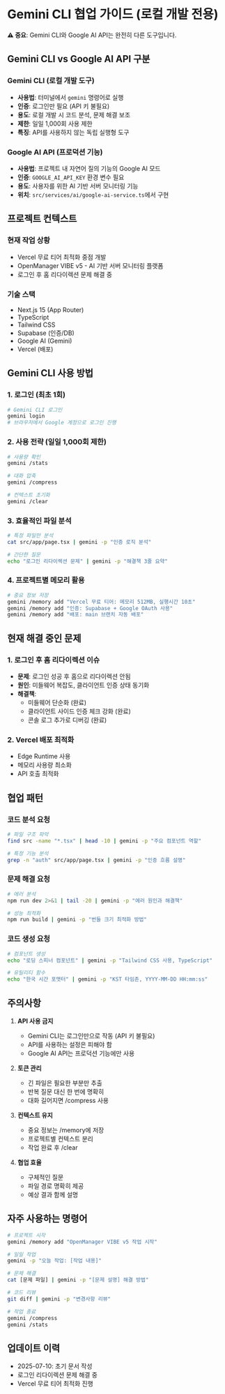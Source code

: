 # Gemini CLI 협업 가이드 (로컬 개발 전용)

**⚠️ 중요**: Gemini CLI와 Google AI API는 완전히 다른 도구입니다.

## Gemini CLI vs Google AI API 구분

### Gemini CLI (로컬 개발 도구)
- **사용법**: 터미널에서 `gemini` 명령어로 실행
- **인증**: 로그인만 필요 (API 키 불필요)
- **용도**: 로컬 개발 시 코드 분석, 문제 해결 보조
- **제한**: 일일 1,000회 사용 제한
- **특징**: API를 사용하지 않는 독립 실행형 도구

### Google AI API (프로덕션 기능)
- **사용법**: 프로젝트 내 자연어 질의 기능의 Google AI 모드
- **인증**: `GOOGLE_AI_API_KEY` 환경 변수 필요
- **용도**: 사용자를 위한 AI 기반 서버 모니터링 기능
- **위치**: `src/services/ai/google-ai-service.ts`에서 구현

## 프로젝트 컨텍스트

### 현재 작업 상황
- Vercel 무료 티어 최적화 중점 개발
- OpenManager VIBE v5 - AI 기반 서버 모니터링 플랫폼
- 로그인 후 홈 리다이렉션 문제 해결 중

### 기술 스택
- Next.js 15 (App Router)
- TypeScript
- Tailwind CSS
- Supabase (인증/DB)
- Google AI (Gemini)
- Vercel (배포)

## Gemini CLI 사용 방법

### 1. 로그인 (최초 1회)
```bash
# Gemini CLI 로그인
gemini login
# 브라우저에서 Google 계정으로 로그인 진행
```

### 2. 사용 전략 (일일 1,000회 제한)
```bash
# 사용량 확인
gemini /stats

# 대화 압축
gemini /compress

# 컨텍스트 초기화
gemini /clear
```

### 3. 효율적인 파일 분석
```bash
# 특정 파일만 분석
cat src/app/page.tsx | gemini -p "인증 로직 분석"

# 간단한 질문
echo "로그인 리다이렉션 문제" | gemini -p "해결책 3줄 요약"
```

### 4. 프로젝트별 메모리 활용
```bash
# 중요 정보 저장
gemini /memory add "Vercel 무료 티어: 메모리 512MB, 실행시간 10초"
gemini /memory add "인증: Supabase + Google OAuth 사용"
gemini /memory add "배포: main 브랜치 자동 배포"
```

## 현재 해결 중인 문제

### 1. 로그인 후 홈 리다이렉션 이슈
- **문제**: 로그인 성공 후 홈으로 리다이렉션 안됨
- **원인**: 미들웨어 복잡도, 클라이언트 인증 상태 동기화
- **해결책**: 
  - 미들웨어 단순화 (완료)
  - 클라이언트 사이드 인증 체크 강화 (완료)
  - 콘솔 로그 추가로 디버깅 (완료)

### 2. Vercel 배포 최적화
- Edge Runtime 사용
- 메모리 사용량 최소화
- API 호출 최적화

## 협업 패턴

### 코드 분석 요청
```bash
# 파일 구조 파악
find src -name "*.tsx" | head -10 | gemini -p "주요 컴포넌트 역할"

# 특정 기능 분석
grep -n "auth" src/app/page.tsx | gemini -p "인증 흐름 설명"
```

### 문제 해결 요청
```bash
# 에러 분석
npm run dev 2>&1 | tail -20 | gemini -p "에러 원인과 해결책"

# 성능 최적화
npm run build | gemini -p "번들 크기 최적화 방법"
```

### 코드 생성 요청
```bash
# 컴포넌트 생성
echo "로딩 스피너 컴포넌트" | gemini -p "Tailwind CSS 사용, TypeScript"

# 유틸리티 함수
echo "한국 시간 포맷터" | gemini -p "KST 타임존, YYYY-MM-DD HH:mm:ss"
```

## 주의사항

1. **API 사용 금지**
   - Gemini CLI는 로그인만으로 작동 (API 키 불필요)
   - API를 사용하는 설정은 피해야 함
   - Google AI API는 프로덕션 기능에만 사용

2. **토큰 관리**
   - 긴 파일은 필요한 부분만 추출
   - 반복 질문 대신 한 번에 명확히
   - 대화 길어지면 /compress 사용

3. **컨텍스트 유지**
   - 중요 정보는 /memory에 저장
   - 프로젝트별 컨텍스트 분리
   - 작업 완료 후 /clear

4. **협업 효율**
   - 구체적인 질문
   - 파일 경로 명확히 제공
   - 예상 결과 함께 설명

## 자주 사용하는 명령어

```bash
# 프로젝트 시작
gemini /memory add "OpenManager VIBE v5 작업 시작"

# 일일 작업
gemini -p "오늘 작업: [작업 내용]"

# 문제 해결
cat [문제 파일] | gemini -p "[문제 설명] 해결 방법"

# 코드 리뷰
git diff | gemini -p "변경사항 리뷰"

# 작업 종료
gemini /compress
gemini /stats
```

## 업데이트 이력

- 2025-07-10: 초기 문서 작성
- 로그인 리다이렉션 문제 해결 중
- Vercel 무료 티어 최적화 진행